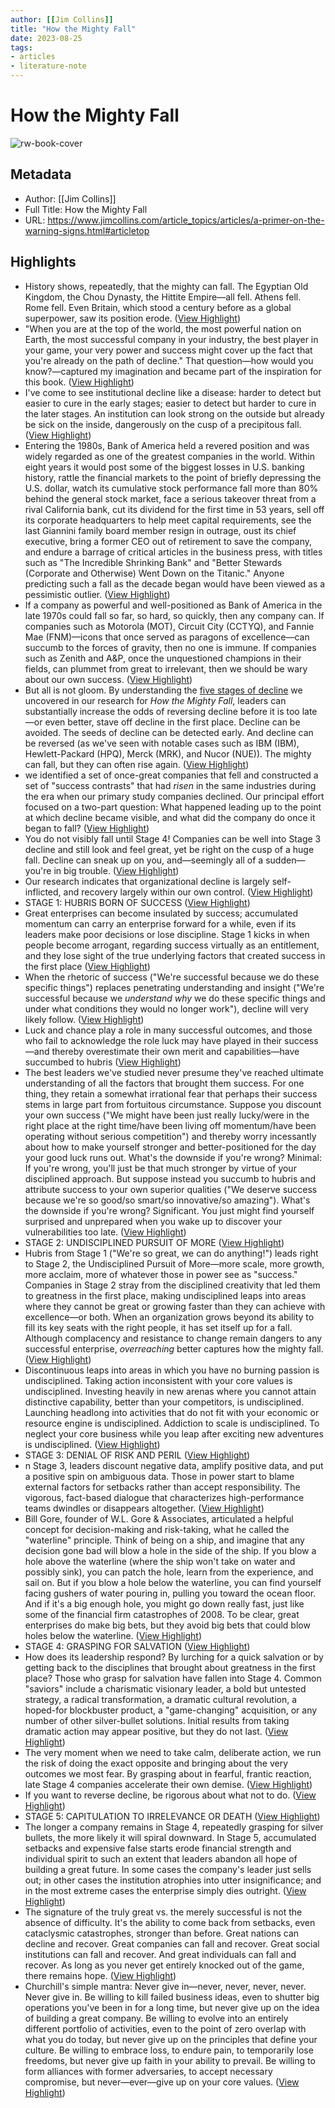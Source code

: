 ```yaml
---
author: [[Jim Collins]]
title: "How the Mighty Fall"
date: 2023-08-25
tags: 
- articles
- literature-note
---
```

# How the Mighty Fall

![rw-book-cover](https://readwise-assets.s3.amazonaws.com/static/images/article4.6bc1851654a0.png)

## Metadata
- Author: [[Jim Collins]]
- Full Title: How the Mighty Fall
- URL: https://www.jimcollins.com/article_topics/articles/a-primer-on-the-warning-signs.html#articletop

## Highlights
- History shows, repeatedly, that the mighty can fall. The Egyptian Old Kingdom, the Chou Dynasty, the Hittite Empire—all fell. Athens fell. Rome fell. Even Britain, which stood a century before as a global superpower, saw its position erode. ([View Highlight](https://read.readwise.io/read/01h5yhhw05ya0f67sqh4jgsdgc))
- "When you are at the top of the world, the most powerful nation on Earth, the most successful company in your industry, the best player in your game, your very power and success might cover up the fact that you're already on the path of decline." That question—how would you know?—captured my imagination and became part of the inspiration for this book. ([View Highlight](https://read.readwise.io/read/01h5yhjbwq6jd6j6f0hgqjh4p3))
- I've come to see institutional decline like a disease: harder to detect but easier to cure in the early stages; easier to detect but harder to cure in the later stages. An institution can look strong on the outside but already be sick on the inside, dangerously on the cusp of a precipitous fall. ([View Highlight](https://read.readwise.io/read/01h5yhmh2mfc3ysbkyegyqf3fj))
- Entering the 1980s, Bank of America held a revered position and was widely regarded as one of the greatest companies in the world. Within eight years it would post some of the biggest losses in U.S. banking history, rattle the financial markets to the point of briefly depressing the U.S. dollar, watch its cumulative stock performance fall more than 80% behind the general stock market, face a serious takeover threat from a rival California bank, cut its dividend for the first time in 53 years, sell off its corporate headquarters to help meet capital requirements, see the last Giannini family board member resign in outrage, oust its chief executive, bring a former CEO out of retirement to save the company, and endure a barrage of critical articles in the business press, with titles such as "The Incredible Shrinking Bank" and "Better Stewards (Corporate and Otherwise) Went Down on the Titanic." Anyone predicting such a fall as the decade began would have been viewed as a pessimistic outlier. ([View Highlight](https://read.readwise.io/read/01h5yhqzjbmeerrwwk0j07nb2k))
- If a company as powerful and well-positioned as Bank of America in the late 1970s could fall so far, so hard, so quickly, then any company can. If companies such as Motorola (MOT), Circuit City (CCTYQ), and Fannie Mae (FNM)—icons that once served as paragons of excellence—can succumb to the forces of gravity, then no one is immune. If companies such as Zenith and A&P, once the unquestioned champions in their fields, can plummet from great to irrelevant, then we should be wary about our own success. ([View Highlight](https://read.readwise.io/read/01h5yhrehafge18d39842nabhd))
- But all is not gloom. By understanding the [five stages of decline](https://www.jimcollins.com/concepts/five-stages-of-decline.html) we uncovered in our research for *How the Mighty Fall*, leaders can substantially increase the odds of reversing decline before it is too late—or even better, stave off decline in the first place. Decline can be avoided. The seeds of decline can be detected early. And decline can be reversed (as we've seen with notable cases such as IBM (IBM), Hewlett-Packard (HPQ), Merck (MRK), and Nucor (NUE)). The mighty can fall, but they can often rise again. ([View Highlight](https://read.readwise.io/read/01h5yj2vdxexs16yzehy1kb3bq))
- we identified a set of once-great companies that fell and constructed a set of "success contrasts" that had *risen* in the same industries during the era when our primary study companies declined. Our principal effort focused on a two-part question: What happened leading up to the point at which decline became visible, and what did the company do once it began to fall? ([View Highlight](https://read.readwise.io/read/01h5yjfjec3pargc720tk3fp4t))
- You do not visibly fall until Stage 4! Companies can be well into Stage 3 decline and still look and feel great, yet be right on the cusp of a huge fall. Decline can sneak up on you, and—seemingly all of a sudden—you're in big trouble. ([View Highlight](https://read.readwise.io/read/01h5yjg4xd4w24xhv1npd43d18))
- Our research indicates that organizational decline is largely self-inflicted, and recovery largely within our own control. ([View Highlight](https://read.readwise.io/read/01h63ghm23gs3zwe1dteh375nh))
- STAGE 1: HUBRIS BORN OF SUCCESS ([View Highlight](https://read.readwise.io/read/01h63h06j4tm69qhrg7w7w8nm4))
- Great enterprises can become insulated by success; accumulated momentum can carry an enterprise forward for a while, even if its leaders make poor decisions or lose discipline. Stage 1 kicks in when people become arrogant, regarding success virtually as an entitlement, and they lose sight of the true underlying factors that created success in the first place ([View Highlight](https://read.readwise.io/read/01h63gpk7fmxww9s2bz4p8b7vt))
- When the rhetoric of success ("We're successful because we do these specific things") replaces penetrating understanding and insight ("We're successful because we *understand why* we do these specific things and under what conditions they would no longer work"), decline will very likely follow. ([View Highlight](https://read.readwise.io/read/01h63gps0w7mwxjedv7qhf41ye))
- Luck and chance play a role in many successful outcomes, and those who fail to acknowledge the role luck may have played in their success—and thereby overestimate their own merit and capabilities—have succumbed to hubris ([View Highlight](https://read.readwise.io/read/01h63grftbqysejsrmy1h92yt6))
- The best leaders we've studied never presume they've reached ultimate understanding of all the factors that brought them success. For one thing, they retain a somewhat irrational fear that perhaps their success stems in large part from fortuitous circumstance. Suppose you discount your own success ("We might have been just really lucky/were in the right place at the right time/have been living off momentum/have been operating without serious competition") and thereby worry incessantly about how to make yourself stronger and better-positioned for the day your good luck runs out. What's the downside if you're wrong? Minimal: If you're wrong, you'll just be that much stronger by virtue of your disciplined approach. But suppose instead you succumb to hubris and attribute success to your own superior qualities ("We deserve success because we're so good/so smart/so innovative/so amazing"). What's the downside if you're wrong? Significant. You just might find yourself surprised and unprepared when you wake up to discover your vulnerabilities too late. ([View Highlight](https://read.readwise.io/read/01h63gsgfvntnypvngmmefhqsr))
- STAGE 2: UNDISCIPLINED PURSUIT OF MORE ([View Highlight](https://read.readwise.io/read/01h63gsv83nqw4dczts2abvvv1))
- Hubris from Stage 1 ("We're so great, we can do anything!") leads right to Stage 2, the Undisciplined Pursuit of More—more scale, more growth, more acclaim, more of whatever those in power see as "success." Companies in Stage 2 stray from the disciplined creativity that led them to greatness in the first place, making undisciplined leaps into areas where they cannot be great or growing faster than they can achieve with excellence—or both. When an organization grows beyond its ability to fill its key seats with the right people, it has set itself up for a fall. Although complacency and resistance to change remain dangers to any successful enterprise, *overreaching* better captures how the mighty fall. ([View Highlight](https://read.readwise.io/read/01h63gtfpj2ekhvcg2xpbdekd9))
- Discontinuous leaps into areas in which you have no burning passion is undisciplined. Taking action inconsistent with your core values is undisciplined. Investing heavily in new arenas where you cannot attain distinctive capability, better than your competitors, is undisciplined. Launching headlong into activities that do not fit with your economic or resource engine is undisciplined. Addiction to scale is undisciplined. To neglect your core business while you leap after exciting new adventures is undisciplined. ([View Highlight](https://read.readwise.io/read/01h63gve4cax9z53zhaq0rvqyw))
- STAGE 3: DENIAL OF RISK AND PERIL ([View Highlight](https://read.readwise.io/read/01h63h027vx84d525gwp4dd6b0))
- n Stage 3, leaders discount negative data, amplify positive data, and put a positive spin on ambiguous data. Those in power start to blame external factors for setbacks rather than accept responsibility. The vigorous, fact-based dialogue that characterizes high-performance teams dwindles or disappears altogether. ([View Highlight](https://read.readwise.io/read/01h63gwm71968x738xer2rhgr5))
- Bill Gore, founder of W.L. Gore & Associates, articulated a helpful concept for decision-making and risk-taking, what he called the "waterline" principle. Think of being on a ship, and imagine that any decision gone bad will blow a hole in the side of the ship. If you blow a hole above the waterline (where the ship won't take on water and possibly sink), you can patch the hole, learn from the experience, and sail on. But if you blow a hole below the waterline, you can find yourself facing gushers of water pouring in, pulling you toward the ocean floor. And if it's a big enough hole, you might go down really fast, just like some of the financial firm catastrophes of 2008. To be clear, great enterprises do make big bets, but they avoid big bets that could blow holes below the waterline. ([View Highlight](https://read.readwise.io/read/01h63gxggckr1z177h9apbnccd))
- STAGE 4: GRASPING FOR SALVATION ([View Highlight](https://read.readwise.io/read/01h63gzvgrgeyq51fa141xd7qw))
- How does its leadership respond? By lurching for a quick salvation or by getting back to the disciplines that brought about greatness in the first place? Those who grasp for salvation have fallen into Stage 4. Common "saviors" include a charismatic visionary leader, a bold but untested strategy, a radical transformation, a dramatic cultural revolution, a hoped-for blockbuster product, a "game-changing" acquisition, or any number of other silver-bullet solutions. Initial results from taking dramatic action may appear positive, but they do not last. ([View Highlight](https://read.readwise.io/read/01h63gydemv2zzpht88vxny2df))
- The very moment when we need to take calm, deliberate action, we run the risk of doing the exact opposite and bringing about the very outcomes we most fear. By grasping about in fearful, frantic reaction, late Stage 4 companies accelerate their own demise. ([View Highlight](https://read.readwise.io/read/01h63gz00v2qyw3e1247vm511j))
- If you want to reverse decline, be rigorous about what not to do. ([View Highlight](https://read.readwise.io/read/01h63gzdp7fgd17402828832df))
- STAGE 5: CAPITULATION TO IRRELEVANCE OR DEATH ([View Highlight](https://read.readwise.io/read/01h63h0mb7k2nfj3ahtezajj4w))
- The longer a company remains in Stage 4, repeatedly grasping for silver bullets, the more likely it will spiral downward. In Stage 5, accumulated setbacks and expensive false starts erode financial strength and individual spirit to such an extent that leaders abandon all hope of building a great future. In some cases the company's leader just sells out; in other cases the institution atrophies into utter insignificance; and in the most extreme cases the enterprise simply dies outright. ([View Highlight](https://read.readwise.io/read/01h63h0vvg633s9adwnrv9f0f7))
- The signature of the truly great vs. the merely successful is not the absence of difficulty. It's the ability to come back from setbacks, even cataclysmic catastrophes, stronger than before. Great nations can decline and recover. Great companies can fall and recover. Great social institutions can fall and recover. And great individuals can fall and recover. As long as you never get entirely knocked out of the game, there remains hope. ([View Highlight](https://read.readwise.io/read/01h63h5bjvgt44n1wtfrfdg5sn))
- Churchill's simple mantra: Never give in—never, never, never, never.
  Never give in. Be willing to kill failed business ideas, even to shutter big operations you've been in for a long time, but never give up on the idea of building a great company. Be willing to evolve into an entirely different portfolio of activities, even to the point of zero overlap with what you do today, but never give up on the principles that define your culture. Be willing to embrace loss, to endure pain, to temporarily lose freedoms, but never give up faith in your ability to prevail. Be willing to form alliances with former adversaries, to accept necessary compromise, but never—ever—give up on your core values. ([View Highlight](https://read.readwise.io/read/01h63h7rby6pfsn1sjc0zckda5))
